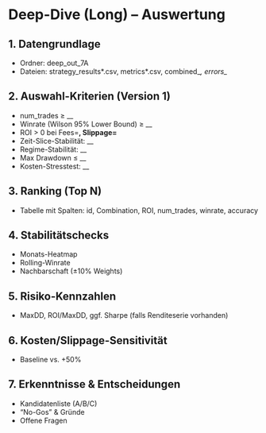 # Deep-Dive (Long) – Auswertung

## 1. Datengrundlage
- Ordner: deep_out_7A
- Dateien: strategy_results*.csv, metrics*.csv, combined_*, errors_*

## 2. Auswahl-Kriterien (Version 1)
- num_trades ≥ __
- Winrate (Wilson 95% Lower Bound) ≥ __
- ROI > 0 bei Fees=__, Slippage=__
- Zeit-Slice-Stabilität: __
- Regime-Stabilität: __
- Max Drawdown ≤ __
- Kosten-Stresstest: __

## 3. Ranking (Top N)
- Tabelle mit Spalten: id, Combination, ROI, num_trades, winrate, accuracy

## 4. Stabilitätschecks
- Monats-Heatmap
- Rolling-Winrate
- Nachbarschaft (±10% Weights)

## 5. Risiko-Kennzahlen
- MaxDD, ROI/MaxDD, ggf. Sharpe (falls Renditeserie vorhanden)

## 6. Kosten/Slippage-Sensitivität
- Baseline vs. +50%

## 7. Erkenntnisse & Entscheidungen
- Kandidatenliste (A/B/C)
- “No-Gos” & Gründe
- Offene Fragen
